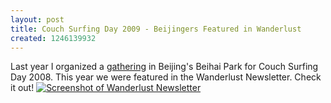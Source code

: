 ```yaml
--- 
layout: post
title: Couch Surfing Day 2009 - Beijingers Featured in Wanderlust
created: 1246139932
---
```

Last year I organized a <a href="/post/2008/june/21/international_couch_surfing_day_2008_beijing_china">gathering</a> in Beijing's Beihai Park for Couch Surfing Day 2008. This year we were featured in the Wanderlust Newsletter. Check it out!
<a href="http://www.flickr.com/photos/johndbritton/3665700961/"><img src="http://farm3.static.flickr.com/2605/3665700961_22edf37497.jpg" alt="Screenshot of Wanderlust Newsletter" /></a>
